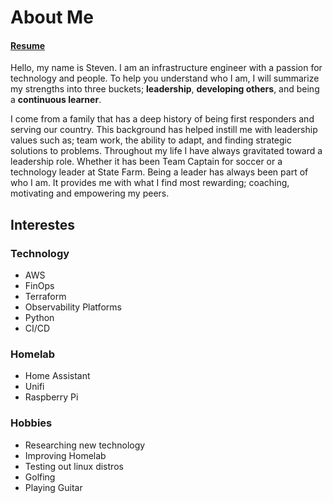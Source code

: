 # About Me

#### [Resume](https://registry.jsonresume.org/stevejoluc)

Hello, my name is Steven. I am an infrastructure engineer with a passion for technology and people. To help you understand who I am, I will summarize my strengths into three buckets; **leadership**, **developing others**, and being a **continuous learner**.

I come from a family that has a deep history of being first responders and serving our country. This background has helped instill me with leadership values such as; team work, the ability to adapt, and finding strategic solutions to problems. Throughout my life I have always gravitated toward a leadership role. Whether it has been Team Captain for soccer or a technology leader at State Farm. Being a leader has always been part of who I am. It provides me with what I find most rewarding; coaching, motivating and empowering my peers.

## Interestes
### Technology
- AWS
- FinOps
- Terraform
- Observability Platforms
- Python
- CI/CD

### Homelab
- Home Assistant
- Unifi
- Raspberry Pi

### Hobbies
- Researching new technology
- Improving Homelab
- Testing out linux distros
- Golfing
- Playing Guitar